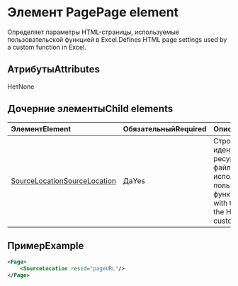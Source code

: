 # <a name="page-element"></a><span data-ttu-id="ad6d8-101">Элемент Page</span><span class="sxs-lookup"><span data-stu-id="ad6d8-101">Page element</span></span>

<span data-ttu-id="ad6d8-102">Определяет параметры HTML-страницы, используемые пользовательской функцией в Excel.</span><span class="sxs-lookup"><span data-stu-id="ad6d8-102">Defines HTML page settings used by a custom function in Excel.</span></span>

## <a name="attributes"></a><span data-ttu-id="ad6d8-103">Атрибуты</span><span class="sxs-lookup"><span data-stu-id="ad6d8-103">Attributes</span></span>

<span data-ttu-id="ad6d8-104">Нет</span><span class="sxs-lookup"><span data-stu-id="ad6d8-104">None</span></span>

## <a name="child-elements"></a><span data-ttu-id="ad6d8-105">Дочерние элементы</span><span class="sxs-lookup"><span data-stu-id="ad6d8-105">Child elements</span></span>

|  <span data-ttu-id="ad6d8-106">Элемент</span><span class="sxs-lookup"><span data-stu-id="ad6d8-106">Element</span></span>  |  <span data-ttu-id="ad6d8-107">Обязательный</span><span class="sxs-lookup"><span data-stu-id="ad6d8-107">Required</span></span>  |  <span data-ttu-id="ad6d8-108">Описание</span><span class="sxs-lookup"><span data-stu-id="ad6d8-108">Description</span></span>  |
|:-----|:-----|:-----|
|  [<span data-ttu-id="ad6d8-109">SourceLocation</span><span class="sxs-lookup"><span data-stu-id="ad6d8-109">SourceLocation</span></span>](customfunctionssourcelocation.md)  |  <span data-ttu-id="ad6d8-110">Да</span><span class="sxs-lookup"><span data-stu-id="ad6d8-110">Yes</span></span>  | <span data-ttu-id="ad6d8-111">Строка с идентификатором ресурса HTML-файла, используемого пользовательскими функциями.</span><span class="sxs-lookup"><span data-stu-id="ad6d8-111">String with the resource id of the HTML file used by custom functions.</span></span> |

## <a name="example"></a><span data-ttu-id="ad6d8-112">Пример</span><span class="sxs-lookup"><span data-stu-id="ad6d8-112">Example</span></span>

```xml
<Page>
    <SourceLocation resid="pageURL"/>
</Page>
```
